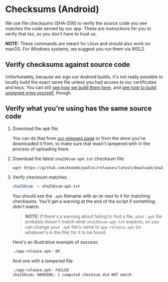 # Checksums (Android)

We use file checksums (SHA-256) to verify the source code you see matches the
code served by our app. These are instructions for you to verify that too, so
you don't have to trust us.

**NOTE:** These commands are meant for Linux and should also work on macOS. For
Windows systems, we suggest you run them via WSL2.

## Verify checksums against source code

Unfortunately, because we sign our Android builds, it's not really possible to
locally build the exact same file unless you had access to our certificates and
keys. You can still
[see how we build them here](https://github.com/Anondo/padloc/blob/ea05def083df89823d7c15c7bbeb6ef1a1b40383/.github/workflows/publish-release.yml#L201),
and
[see how to build unsigned ones yourself](https://github.com/Anondo/padloc/blob/ea05def083df89823d7c15c7bbeb6ef1a1b40383/.github/workflows/build-cordova.yml),
though.

## Verify what you're using has the same source code

1. Download the apk file.

    You can do that from
    [our releases page](https://github.com/Anondo/padloc/releases) or from the
    store you've downloaded it from, to make sure that wasn't tampered with in
    the process of uploading there.

2. Download the latest `sha256sum-apk.txt` checksum file:

    ```bash
    wget https://github.com/Anondo/padloc/releases/latest/download/sha256sum-apk.txt
    ```

3. Verify checksum matches:

    ```bash
    sha256sum -c sha256sum-apk.txt
    ```

    You should see the `.apk` filename with an `OK` next to it for matching
    checksums. You'll get a warning at the end of the script if something didn't
    match.

    > **NOTE:** If there's a warning about failing to find a file, your `.apk`
    > file probably doesn't match what `sha256sum-apk.txt` expects, so you can
    > change your `.apk` file's name to `app-release.apk` (or whatever's in the
    > file) for it to be found.

    Here's an illustrative example of success:

    ```txt
    ./app-release.apk: OK
    ```

    And one with a tampered file:

    ```txt
    ./app-release.apk: FAILED
    sha256sum: WARNING: 1 computed checksum did NOT match
    ```

